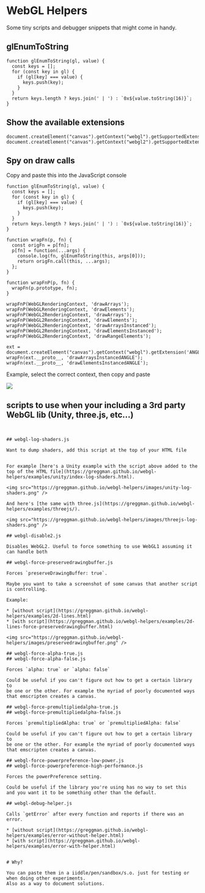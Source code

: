 # WebGL Helpers

Some tiny scripts and debugger snippets that might come in handy.

## glEnumToString

```
function glEnumToString(gl, value) {
  const keys = [];
  for (const key in gl) {
    if (gl[key] === value) {
      keys.push(key);
    }
  }
  return keys.length ? keys.join(' | ') : `0x${value.toString(16)}`;
}
```

## Show the available extensions

```
document.createElement("canvas").getContext("webgl").getSupportedExtensions().join('\n');
document.createElement("canvas").getContext("webgl2").getSupportedExtensions().join('\n');
```

## Spy on draw calls

Copy and paste this into the JavaScript console

```
function glEnumToString(gl, value) {
  const keys = [];
  for (const key in gl) {
    if (gl[key] === value) {
      keys.push(key);
    }
  }
  return keys.length ? keys.join(' | ') : `0x${value.toString(16)}`;
}

function wrapFn(p, fn) {
  const origFn = p[fn];
  p[fn] = function(...args) {
    console.log(fn, glEnumToString(this, args[0]));
    return origFn.call(this, ...args);
  };
}

function wrapFnP(p, fn) {
  wrapFn(p.prototype, fn);
}

wrapFnP(WebGLRenderingContext, 'drawArrays');
wrapFnP(WebGLRenderingContext, 'drawElements');
wrapFnP(WebGL2RenderingContext, 'drawArrays');
wrapFnP(WebGL2RenderingContext, 'drawElements');
wrapFnP(WebGL2RenderingContext, 'drawArraysInstanced');
wrapFnP(WebGL2RenderingContext, 'drawElementsInstanced');
wrapFnP(WebGL2RenderingContext, 'drawRangeElements');

ext = document.createElement("canvas").getContext("webgl").getExtension('ANGLE_instanced_arrays');
wrapFn(ext.__proto__, 'drawArraysInstancedANGLE');
wrapFn(ext.__proto__, 'drawElementsInstancedANGLE');

```

Example, select the correct context, then copy and paste

<img src="https://greggman.github.io/webgl-helpers/images/log-draw-calls-jsconsole.gif" />

## scripts to use when your including a 3rd party WebGL lib (Unity, three.js, etc...)

<script src="https://greggman.github.io/webgl-helpers/webgl2-disable.js"></script>
<script src="https://greggman.github.io/webgl-helpers/webgl-log-shaders.js"></script>
<script src="https://greggman.github.io/webgl-helpers/webgl-force-preservedrawingbuffer.js"></script>
<script src="https://greggman.github.io/webgl-helpers/webgl-force-alpha-true.js"></script>
<script src="https://greggman.github.io/webgl-helpers/webgl-force-alpha-false.js"></script>
<script src="https://greggman.github.io/webgl-helpers/webgl-powerpreference-low-power.js"></script>
<script src="https://greggman.github.io/webgl-helpers/webgl-powerpreference-high-performance.js"></script>
<script src="https://greggman.github.io/webgl-helpers/webgl-force-premultipliedalpha-true.js"></script>
<script src="https://greggman.github.io/webgl-helpers/webgl-force-premultipliedalpha-false.js"></script>
```


## webgl-log-shaders.js

Want to dump shaders, add this script at the top of your HTML file

```
<script src="webgl-log-shaders.js"></script>
```

For example [here's a Unity example with the script above added to the top of the HTML file](https://greggman.github.io/webgl-helpers/examples/unity/index-log-shaders.html).

<img src="https://greggman.github.io/webgl-helpers/images/unity-log-shaders.png" />

And here's [the same with three.js](https://greggman.github.io/webgl-helpers/examples/threejs/).

<img src="https://greggman.github.io/webgl-helpers/images/threejs-log-shaders.png" />

## webgl-disable2.js

Disables WebGL2. Useful to force something to use WebGL1 assuming it can handle both

## webgl-force-preservedrawingbuffer.js

Forces `preserveDrawingBuffer: true`.

Maybe you want to take a screenshot of some canvas that another script is controlling.

Example:

* [without script](https://greggman.github.io/webgl-helpers/examples/2d-lines.html)
* [with script](https://greggman.github.io/webgl-helpers/examples/2d-lines-force-preservedrawingbuffer.html)

<img src="https://greggman.github.io/webgl-helpers/images/preservedrawingbuffer.png" />

## webgl-force-alpha-true.js
## webgl-force-alpha-false.js

Forces `alpha: true` or `alpha: false`

Could be useful if you can't figure out how to get a certain library to
be one or the other. For example the myriad of poorly documented ways
that emscripten creates a canvas.

## webgl-force-premultipliedalpha-true.js
## webgl-force-premultipliedalpha-false.js

Forces `premultipliedAlpha: true` or `premultipliedAlpha: false`

Could be useful if you can't figure out how to get a certain library to
be one or the other. For example the myriad of poorly documented ways
that emscripten creates a canvas.

## webgl-force-powerpreference-low-power.js
## webgl-force-powerpreference-high-performance.js

Forces the powerPreference setting.

Could be useful if the library you're using has no way to set this
and you want it to be something other than the default.

## webgl-debug-helper.js

Calls `getError` after every function and reports if there was an error.

* [without script](https://greggman.github.io/webgl-helpers/examples/error-without-helper.html)
* [with script](https://greggman.github.io/webgl-helpers/examples/error-with-helper.html)


# Why?

You can paste them in a iiddle/pen/sandbox/s.o. just for testing or when doing other experiments.
Also as a way to document solutions.


